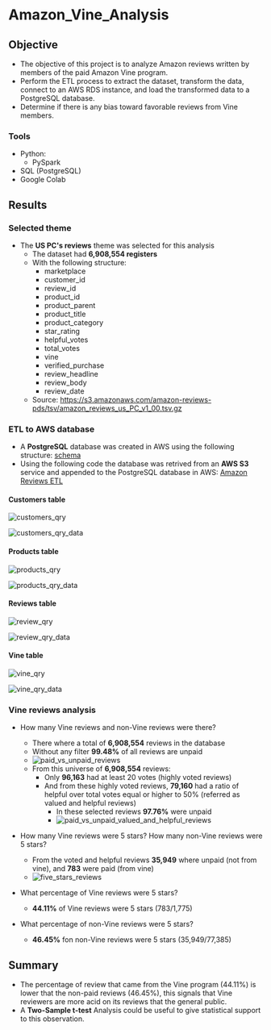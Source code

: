 # Amazon_Vine_Analysis

## Objective

- The objective of this project is to analyze Amazon reviews written by members of the paid Amazon Vine program.
- Perform the ETL process to extract the dataset, transform the data, connect to an AWS RDS instance, and load the transformed data to a PostgreSQL database.
- Determine if there is any bias toward favorable reviews from Vine members.

### Tools

- Python:
  - PySpark
- SQL (PostgreSQL)
- Google Colab

## Results

### Selected theme

- The **US PC's reviews** theme was selected for this analysis
  - The dataset had **6,908,554 registers**
  - With the following structure:
    - marketplace
    - customer_id
    - review_id
    - product_id
    - product_parent
    - product_title
    - product_category
    - star_rating
    - helpful_votes
    - total_votes
    - vine
    - verified_purchase
    - review_headline
    - review_body
    - review_date
  - Source: <https://s3.amazonaws.com/amazon-reviews-pds/tsv/amazon_reviews_us_PC_v1_00.tsv.gz>

### ETL to AWS database

- A **PostgreSQL** database was created in AWS using the following structure: [schema](./resources/sql/schema.sql)
- Using the following code the database was retrived from an **AWS S3** service and appended to the PostgreSQL database in AWS: [Amazon Reviews ETL](./resources/final_code/Amazon_Reviews_ETL.ipynb)

#### Customers table

![customers_qry](./resources/images/customers_qry.png)

![customers_qry_data](./resources/images/customers_qry_data.png)

#### Products table

![products_qry](./resources/images/products_qry.png)

![products_qry_data](./resources/images/products_qry_data.png)

#### Reviews table

![review_qry](./resources/images/review_qry.png)

![review_qry_data](./resources/images/review_qry_data.png)

#### Vine table

![vine_qry](./resources/images/vine_qry.png)

![vine_qry_data](./resources/images/vine_qry_data.png)

### Vine reviews analysis

- How many Vine reviews and non-Vine reviews were there?
  - There where a total of **6,908,554** reviews in the database
  - Without any filter **99.48%** of all reviews are unpaid
  - ![paid_vs_unpaid_reviews](./resources/images/paid_vs_unpaid_reviews_1.png)
  - From this universe of **6,908,554** reviews:
    - Only **96,163** had at least 20 votes (highly voted reviews)
    - And from these highly voted reviews, **79,160** had a ratio of helpful over total votes equal or higher to 50% (referred as valued and helpful reviews)
      - In these selected reviews **97.76%** were unpaid
      - ![paid_vs_unpaid_valued_and_helpful_reviews](./resources/images/paid_vs_unpaid_valued_and_helpful_reviews_1.png)

- How many Vine reviews were 5 stars? How many non-Vine reviews were 5 stars?
  - From the voted and helpful reviews **35,949** where unpaid (not from vine), and **783** were paid (from vine)
  - ![five_stars_reviews](./resources/images/five_stars_reviews.png)
- What percentage of Vine reviews were 5 stars?
  - **44.11%** of Vine reviews were 5 stars (783/1,775)
- What percentage of non-Vine reviews were 5 stars?
  - **46.45%** fon non-Vine reviews were 5 stars (35,949/77,385)

## Summary

- The percentage of review that came from the Vine program (44.11%) is lower that the non-paid reviews (46.45%), this signals that Vine reviewers are more acid on its reviews that the general public.
- A **Two-Sample t-test** Analysis could be useful to give statistical support to this observation.
